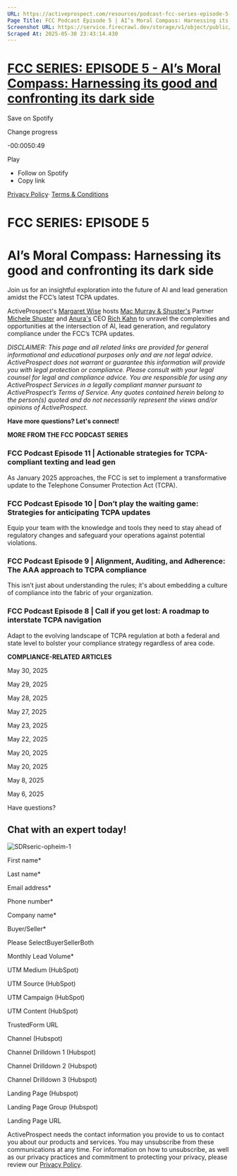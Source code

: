```yaml
---
URL: https://activeprospect.com/resources/podcast-fcc-series-episode-5-ty/?utm_medium=Marketing-CPC&utm_source=Website&utm_campaign=Google-CPC-US-PMax-Acquisition-Lead-TF
Page Title: FCC Podcast Episode 5 | AI’s Moral Compass: Harnessing its good and confronting its dark side - ActiveProspect
Screenshot URL: https://service.firecrawl.dev/storage/v1/object/public/media/screenshot-0d3e9a40-40fa-4233-9602-bd9b1c25994e.png
Scraped At: 2025-05-30 23:43:14.430
---
```

# [FCC SERIES: EPISODE 5 - AI’s Moral Compass: Harnessing its good and confronting its dark side](https://open.spotify.com/episode/24zmbFYuJDk4DUJCdhdpIe?go=1&sp_cid=caee47d3eb53a9b7cfe39995c561dc69&utm_source=embed_player_p&utm_medium=desktop)


Save on Spotify

Change progress

-00:0050:49

Play

- Follow on Spotify
- Copy link

[Privacy Policy](https://www.spotify.com/legal/privacy-policy/)· [Terms & Conditions](https://www.spotify.com/legal)

# FCC SERIES: EPISODE 5

# AI’s Moral Compass: Harnessing its good and confronting its dark side

Join us for an insightful exploration into the future of AI and lead generation amidst the FCC’s latest TCPA updates.

ActiveProspect's [Margaret Wise](https://www.linkedin.com/in/mgtwise/) hosts [Mac Murray & Shuster's](https://mslawgroup.com/) Partner [Michele Shuster](https://www.linkedin.com/in/micheleshuster/) and [Anura's](https://www.anura.io/) CEO [Rich Kahn](https://www.linkedin.com/in/richkahn/) to unravel the complexities and opportunities at the intersection of AI, lead generation, and regulatory compliance under the FCC’s TCPA updates.

_DISCLAIMER: This page and all related links are provided for general informational and educational purposes only and are not legal advice. ActiveProspect does not warrant or guarantee this information will provide you with legal protection or compliance. Please consult with your legal counsel for legal and compliance advice. You are responsible for using any ActiveProspect Services in a legally compliant manner pursuant to ActiveProspect’s Terms of Service. Any quotes contained herein belong to the person(s) quoted and do not necessarily represent the views and/or opinions of ActiveProspect._

**Have more questions? Let's connect!**


**MORE FROM THE FCC PODCAST SERIES**


### FCC Podcast Episode 11 \| Actionable strategies for TCPA-compliant texting and lead gen

As January 2025 approaches, the FCC is set to implement a transformative update to the Telephone Consumer Protection Act (TCPA).



### FCC Podcast Episode 10 \| Don’t play the waiting game: Strategies for anticipating TCPA updates

Equip your team with the knowledge and tools they need to stay ahead of regulatory changes and safeguard your operations against potential violations.



### FCC Podcast Episode 9 \| Alignment, Auditing, and Adherence: The AAA approach to TCPA compliance

This isn’t just about understanding the rules; it's about embedding a culture of compliance into the fabric of your organization.



### FCC Podcast Episode 8 \| Call if you get lost: A roadmap to interstate TCPA navigation

Adapt to the evolving landscape of TCPA regulation at both a federal and state level to bolster your compliance strategy regardless of area code.


**COMPLIANCE-RELATED ARTICLES**



May 30, 2025




May 29, 2025




May 28, 2025




May 27, 2025




May 23, 2025




May 22, 2025




May 20, 2025




May 20, 2025




May 8, 2025




May 6, 2025



Have questions?

## Chat with an expert today!

![SDRseric-opheim-1](https://activeprospect.com/wp-content/uploads/2023/09/SDRseric-opheim-1.png)

First name\*

Last name\*

Email address\*

Phone number\*

Company name\*

Buyer/Seller\*

Please SelectBuyerSellerBoth

Monthly Lead Volume\*

UTM Medium (HubSpot)

UTM Source (HubSpot)

UTM Campaign (HubSpot)

UTM Content (HubSpot)

TrustedForm URL

Channel (Hubspot)

Channel Drilldown 1 (Hubspot)

Channel Drilldown 2 (Hubspot)

Channel Drilldown 3 (Hubspot)

Landing Page (Hubspot)

Landing Page Group (Hubspot)

Landing Page URL

ActiveProspect needs the contact information you provide to us to contact you about our products and services. You may unsubscribe from these communications at any time. For information on how to unsubscribe, as well as our privacy practices and commitment to protecting your privacy, please review our [Privacy Policy](https://activeprospect.com/privacy-policy/).

